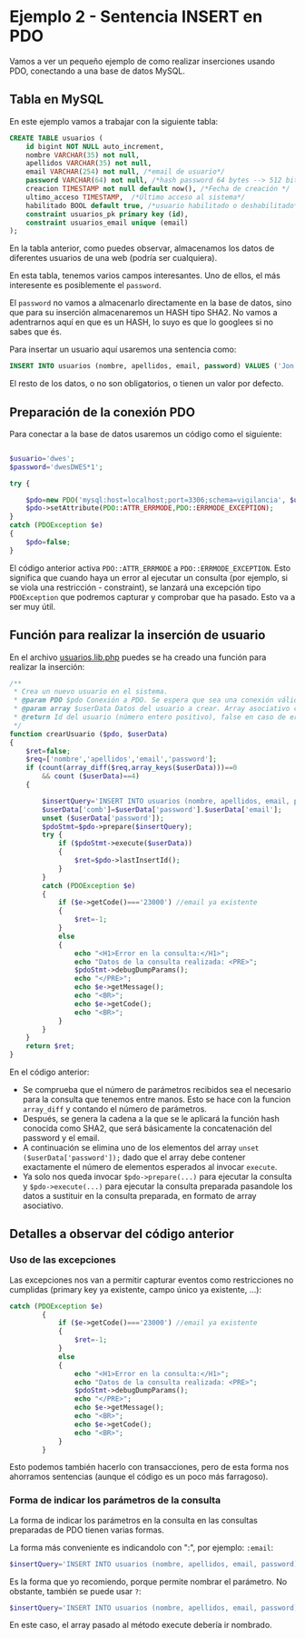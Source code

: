 # Ejemplo 2 - Sentencia INSERT en PDO

Vamos a ver un pequeño ejemplo de como realizar inserciones usando PDO, conectando a una base de datos MySQL.

## Tabla en MySQL

En este ejemplo vamos a trabajar con la siguiente tabla:

```sql
CREATE TABLE usuarios (
	id bigint NOT NULL auto_increment, 
	nombre VARCHAR(35) not null,
	apellidos VARCHAR(35) not null,
	email VARCHAR(254) not null, /*email de usuario*/
	password VARCHAR(64) not null, /*hash password 64 bytes --> 512 bits (máximo de SHA2) */
	creacion TIMESTAMP not null default now(), /*Fecha de creación */
	ultimo_acceso TIMESTAMP,  /*Último acceso al sistema*/
    habilitado BOOL default true, /*usuario habilitado o deshabilitado*/
    constraint usuarios_pk primary key (id),
    constraint usuarios_email unique (email)
);
```
En la tabla anterior, como puedes observar, almacenamos los datos de diferentes usuarios de una web (podría ser cualquiera). 

En esta tabla, tenemos varios campos interesantes. Uno de ellos, el más interesente es posiblemente el `password`. 

El `password` no vamos a almacenarlo directamente en la base de datos, sino que para su inserción almacenaremos un HASH tipo SHA2. No vamos a adentrarnos aquí en que es un HASH, lo suyo es que lo googlees si no sabes que és.

Para insertar un usuario aquí usaremos una sentencia como:

```sql
INSERT INTO usuarios (nombre, apellidos, email, password) VALUES ('Jon', 'Nieve', 'jonnieve@noexiste.com', SHA2('pwdjonnieve@noexiste.com',256));
```
El resto de los datos, o no son obligatorios, o tienen un valor por defecto.

## Preparación de la conexión PDO

Para conectar a la base de datos usaremos un código como el siguiente:

```php

$usuario='dwes';
$password='dwesDWES*1';

try {

    $pdo=new PDO('mysql:host=localhost;port=3306;schema=vigilancia', $usuario, $password);
    $pdo->setAttribute(PDO::ATTR_ERRMODE,PDO::ERRMODE_EXCEPTION);
} 
catch (PDOException $e)
{
    $pdo=false;
}

```
El código anterior activa `PDO::ATTR_ERRMODE` a `PDO::ERRMODE_EXCEPTION`. Esto significa que cuando haya un error al ejecutar un consulta (por ejemplo, si se viola una restricción - constraint), se lanzará una excepción tipo `PDOException` que podremos capturar y comprobar que ha pasado. Esto va a ser muy útil.

## Función para realizar la inserción de usuario

En el archivo [usuarios.lib.php](usuarios.lib.php) puedes se ha creado una función para realizar la inserción:

```php
/**
 * Crea un nuevo usuario en el sistema.
 * @param PDO $pdo Conexión a PDO. Se espera que sea una conexión válida.
 * @param array $userData Datos del usuario a crear. Array asociativo con las llaves: nombre, apellidos, email y password
 * @return Id del usuario (número entero positivo), false en caso de error al ejecutar la consulta o -1 en caso de que el email ya exista.
 */
function crearUsuario ($pdo, $userData)
{
    $ret=false;
    $req=['nombre','apellidos','email','password'];  
    if (count(array_diff($req,array_keys($userData)))==0
        && count ($userData)==4)
    {   

        $insertQuery='INSERT INTO usuarios (nombre, apellidos, email, password) values (:nombre, :apellidos, :email, SHA2(:comb,256))';
        $userData['comb']=$userData['password'].$userData['email'];
        unset ($userData['password']);
        $pdoStmt=$pdo->prepare($insertQuery);
        try {
            if ($pdoStmt->execute($userData))
            {
                $ret=$pdo->lastInsertId();
            }
        } 
        catch (PDOException $e)
        {
            if ($e->getCode()==='23000') //email ya existente
            {
                $ret=-1;
            }
            else
            {
                echo "<H1>Error en la consulta:</H1>";
                echo "Datos de la consulta realizada: <PRE>";
                $pdoStmt->debugDumpParams();
                echo "</PRE>";
                echo $e->getMessage();
                echo "<BR>";
                echo $e->getCode();
                echo "<BR>";
            }
        }
    }
    return $ret;
}
```
En el código anterior:

* Se comprueba que el número de parámetros recibidos sea el necesario para la consulta que tenemos entre manos. Esto se hace con la funcion `array_diff` y contando el número de parámetros.
* Después, se genera la cadena a la que se le aplicará la función hash conocida como SHA2, que será básicamente la concatenación del password y el email.
* A continuación se elimina uno de los elementos del array `unset ($userData['password']);` dado que el array debe contener exactamente el número de elementos esperados al invocar `execute`.
* Ya solo nos queda invocar `$pdo->prepare(...)` para ejecutar la consulta y `$pdo->execute(...)` para ejecutar la consulta preparada pasandole los datos a sustituir en la consulta preparada, en formato de array asociativo.

## Detalles a observar del código anterior

### Uso de las excepciones

Las excepciones nos van a permitir capturar eventos como restricciones no cumplidas (primary key ya existente, campo único ya existente, ...):

```php
catch (PDOException $e)
        {
            if ($e->getCode()==='23000') //email ya existente
            {
                $ret=-1;
            }
            else
            {
                echo "<H1>Error en la consulta:</H1>";
                echo "Datos de la consulta realizada: <PRE>";
                $pdoStmt->debugDumpParams();
                echo "</PRE>";
                echo $e->getMessage();
                echo "<BR>";
                echo $e->getCode();
                echo "<BR>";
            }
        }
```
Esto podemos también hacerlo con transacciones, pero de esta forma nos ahorramos sentencias (aunque el código es un poco más farragoso).

### Forma de indicar los parámetros de la consulta

La forma de indicar los parámetros en la consulta en las consultas preparadas de PDO tienen varias formas.

La forma más conveniente es indicandolo con ":", por ejemplo: `:email`:

```php
$insertQuery='INSERT INTO usuarios (nombre, apellidos, email, password) values (:nombre, :apellidos, :email, SHA2(:comb,256))';
```

Es la forma que yo recomiendo, porque permite nombrar el parámetro. No obstante, también se puede usar `?`:


```php
$insertQuery='INSERT INTO usuarios (nombre, apellidos, email, password) values (?, ?, ?, SHA2(?,256))';
```

En este caso, el array pasado al método execute debería ir nombrado.